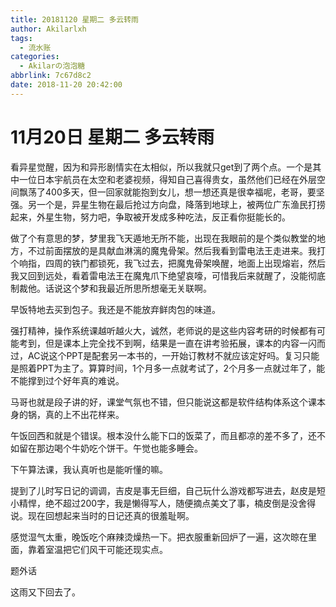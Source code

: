 ```yaml
---
title: 20181120 星期二 多云转雨
author: Akilarlxh
tags:
  - 流水账
categories:
  - Akilarの泡泡糖
abbrlink: 7c67d8c2
date: 2018-11-20 20:42:00
---
```

# 11月20日 星期二 多云转雨

看异星觉醒，因为和异形剧情实在太相似，所以我就只get到了两个点。一个是其中一位日本宇航员在太空和老婆视频，得知自己喜得贵女，虽然他们已经在外层空间飘荡了400多天，但一回家就能抱到女儿，想一想还真是很幸福呢，老哥，要坚强。另一个是，异星生物在最后抢过方向盘，降落到地球上，被两位广东渔民打捞起来，外星生物，努力吧，争取被开发成多种吃法，反正看你挺能长的。

做了个有意思的梦，梦里我飞天遁地无所不能，出现在我眼前的是个类似教堂的地方，不过前面摆放的是具献血淋漓的魔鬼骨架。然后我看到雷电法王走进来。我打个响指，四周的铁门都锁死，我飞过去，把魔鬼骨架唤醒，地面上出现熔岩，然后我又回到远处，看着雷电法王在魔鬼爪下绝望哀嚎，可惜我后来就醒了，没能彻底制裁他。话说这个梦和我最近所思所想毫无关联啊。

早饭特地去买到包子。我还是不能放弃鲜肉包的味道。

强打精神，操作系统课越听越火大，诚然，老师说的是这些内容考研的时候都有可能考到，但是课本上完全找不到啊，结果是一直在讲考验拓展，课本的内容一闪而过，AC说这个PPT是配套另一本书的，一开始订教材不就应该定好吗。复习只能是照着PPT为主了。算算时间，1个月多一点就考试了，2个月多一点就过年了，能不能撑到过个好年真的难说。

马哥也就是段子讲的好，课堂气氛也不错，但只能说这都是软件结构体系这个课本身的锅，真的上不出花样来。

午饭回西和就是个错误。根本没什么能下口的饭菜了，而且都凉的差不多了，还不如留在那边喝个牛奶吃个饼干。午觉也能多睡会。

下午算法课，我认真听也是能听懂的嘛。

提到了儿时写日记的调调，吉皮是事无巨细，自己玩什么游戏都写进去，赵皮是短小精悍，绝不超过200字，我是懒得写人，随便摘点美文了事，楠皮倒是没舍得说。现在回想起来当时的日记还真的很羞耻啊。

感觉湿气太重，晚饭吃个麻辣烫燥热一下。把衣服重新回炉了一遍，这次晾在里面，靠着室温把它们风干可能还现实点。

题外话

这雨又下回去了。